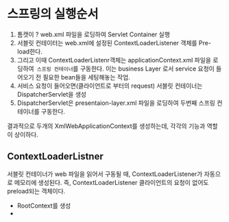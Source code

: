 # 스프링의 실행순서
1. 톰캣이 ? web.xml 파일을 로딩하여 Servlet Container 실행
2. 서블릿 컨테이터는 web.xml에 설정된 ContextLoaderListener 객체를  Pre-load한다.
3. 그리고 이때 ContextLoaderListenr객체는 applicationContext.xml 파일을 로딩하여` 스프링 컨테이너`를 구동한다. 이는 business Layer 로서 service 요청이 들어오기 전 필요한 bean들을 세팅해놓는 작업.
4. 서비스 요청이 들어오면(클라이언트로 부터의 request) 서블릿 컨테이너는 DispatcherServlet을 생성
5. DispatcherServlet은 presentaion-layer.xml 파일을 로딩하여 두번째 스프링 컨테이너를 구동한다.

결과적으로 두개의 XmlWebApplicationContext를 생성하는데, 각각의 기능과 역할이 상이하다.




## ContextLoaderListner
서블릿 컨테이너가 web 파일을 읽어서 구동될 때, ContextLoaderListener가 자동으로 메모리에 생성된다. 즉, ContextLoaderListener 클라이언트의 요청이 없어도 preload되는 객체이다.
- RootContext를 생성
- 